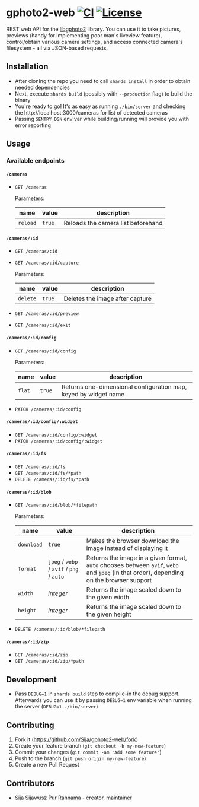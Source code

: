 # gphoto2-web [![CI](https://github.com/Sija/gphoto2-web/actions/workflows/ci.yml/badge.svg)](https://github.com/Sija/gphoto2-web/actions/workflows/ci.yml) [![License](https://img.shields.io/github/license/Sija/gphoto2-web.svg)](https://github.com/Sija/gphoto2-web/blob/master/LICENSE)

REST web API for the [libgphoto2](http://www.gphoto.org/) library. You can use it to take pictures, previews (handy for implementing poor man's liveview feature), control/obtain various camera settings, and access connected camera's filesystem - all via JSON-based requests.

## Installation

- After cloning the repo you need to call `shards install` in order to obtain needed dependencies
- Next, execute `shards build` (possibly with `--production` flag) to build the binary
- You're ready to go! It's as easy as running `./bin/server` and checking the http://localhost:3000/cameras for list of detected cameras
- Passing `SENTRY_DSN` env var while building/running will provide you with error reporting

## Usage

### Available endpoints

#### `/cameras`

- `GET /cameras`

    Parameters:

    | name     | value  | description                        |
    | -------- | ------ | ---------------------------------- |
    | `reload` | `true` | Reloads the camera list beforehand |

#### `/cameras/:id`

- `GET /cameras/:id`
- `GET /cameras/:id/capture`

    Parameters:

    | name     | value  | description                     |
    | -------- | ------ | ------------------------------- |
    | `delete` | `true` | Deletes the image after capture |

- `GET /cameras/:id/preview`
- `GET /cameras/:id/exit`

#### `/cameras/:id/config`

- `GET /cameras/:id/config`

    Parameters:

    | name   | value  | description                                                     |
    | ------ | ------ | --------------------------------------------------------------- |
    | `flat` | `true` | Returns one-dimensional configuration map, keyed by widget name |

- `PATCH /cameras/:id/config`

#### `/cameras/:id/config/:widget`

- `GET /cameras/:id/config/:widget`
- `PATCH /cameras/:id/config/:widget`

#### `/cameras/:id/fs`

- `GET /cameras/:id/fs`
- `GET /cameras/:id/fs/*path`
- `DELETE /cameras/:id/fs/*path`

#### `/cameras/:id/blob`

- `GET /cameras/:id/blob/*filepath`

    Parameters:

    | name       | value                                     | description                                                                                                                             |
    | ---------- | ----------------------------------------- | --------------------------------------------------------------------------------------------------------------------------------------- |
    | `download` | `true`                                    | Makes the browser download the image instead of displaying it                                                                           |
    | `format`   | `jpeg` / `webp` / `avif` / `png` / `auto` | Returns the image in a given format, `auto` chooses between `avif`, `webp` and `jpeg` (in that order), depending on the browser support |
    | `width`    | *integer*                                 | Returns the image scaled down to the given width                                                                                        |
    | `height`   | *integer*                                 | Returns the image scaled down to the given height                                                                                       |

- `DELETE /cameras/:id/blob/*filepath`

#### `/cameras/:id/zip`

- `GET /cameras/:id/zip`
- `GET /cameras/:id/zip/*path`

## Development

- Pass `DEBUG=1` in `shards build` step to compile-in the debug support. Afterwards you can use it by passing `DEBUG=1` env variable when running the server (`DEBUG=1 ./bin/server`)

## Contributing

1. Fork it (<https://github.com/Sija/gphoto2-web/fork>)
2. Create your feature branch (`git checkout -b my-new-feature`)
3. Commit your changes (`git commit -am 'Add some feature'`)
4. Push to the branch (`git push origin my-new-feature`)
5. Create a new Pull Request

## Contributors

- [Sija](https://github.com/Sija) Sijawusz Pur Rahnama - creator, maintainer
